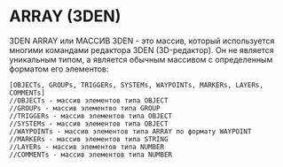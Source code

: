 # ARRAY (3DEN)
3DEN ARRAY или МАССИВ 3DEN - это массив, который используется многими командами редактора 3DEN (3D-редактор). Он не является уникальным типом, а является обычным массивом с определенным форматом его элементов:
```
[OBJECTs, GROUPs, TRIGGERs, SYSTEMs, WAYPOINTs, MARKERs, LAYERs, COMMENTs]
//OBJECTs - массив элементов типа OBJECT
//GROUPs - массив элементво типа GROUP
//TRIGGERs - массив элементов типа OBJECT
//SYSTEMs - массив элементов типа OBJECT
//WAYPOINTs - массив элементов типа ARRAY по формату WAYPOINT
//MARKERs - массив элементов типа STRING
//LAYERs - массив элементов типа NUMBER
//COMMENTs - массив элементов типа NUMBER
```